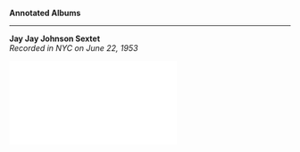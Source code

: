 
**Annotated Albums**    

---

**Jay Jay Johnson Sextet**    
*Recorded in NYC on June 22, 1953*
<html>
  <iframe src="/album_iframe.html#1678475623504" style="border: 0;" scrolling="no">
</html>

---

**Clifford Brown Quartet**    
*Recorded in Paris on October 15, 1953*
 <html>
  <iframe src="/album_iframe.html#1677866395944" style="width: 100%; height: 90vh; border: 0;" scrolling="no">
</html>


